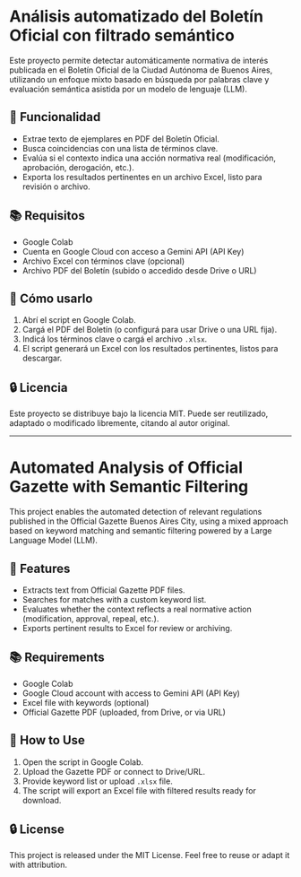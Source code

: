 # Análisis automatizado del Boletín Oficial con filtrado semántico

Este proyecto permite detectar automáticamente normativa de interés publicada en el Boletín Oficial de la Ciudad Autónoma de Buenos Aires, utilizando un enfoque mixto basado en búsqueda por palabras clave y evaluación semántica asistida por un modelo de lenguaje (LLM).

## 🧩 Funcionalidad

- Extrae texto de ejemplares en PDF del Boletín Oficial.
- Busca coincidencias con una lista de términos clave.
- Evalúa si el contexto indica una acción normativa real (modificación, aprobación, derogación, etc.).
- Exporta los resultados pertinentes en un archivo Excel, listo para revisión o archivo.

## 📚 Requisitos

- Google Colab
- Cuenta en Google Cloud con acceso a Gemini API (API Key)
- Archivo Excel con términos clave (opcional)
- Archivo PDF del Boletín (subido o accedido desde Drive o URL)

## 🚀 Cómo usarlo

1. Abrí el script en Google Colab.
2. Cargá el PDF del Boletín (o configurá para usar Drive o una URL fija).
3. Indicá los términos clave o cargá el archivo `.xlsx`.
4. El script generará un Excel con los resultados pertinentes, listos para descargar.

## 🔒 Licencia

Este proyecto se distribuye bajo la licencia MIT. Puede ser reutilizado, adaptado o modificado libremente, citando al autor original.

---

# Automated Analysis of Official Gazette with Semantic Filtering

This project enables the automated detection of relevant regulations published in the Official Gazette Buenos Aires City, using a mixed approach based on keyword matching and semantic filtering powered by a Large Language Model (LLM).

## 🧩 Features

- Extracts text from Official Gazette PDF files.
- Searches for matches with a custom keyword list.
- Evaluates whether the context reflects a real normative action (modification, approval, repeal, etc.).
- Exports pertinent results to Excel for review or archiving.

## 📚 Requirements

- Google Colab
- Google Cloud account with access to Gemini API (API Key)
- Excel file with keywords (optional)
- Official Gazette PDF (uploaded, from Drive, or via URL)

## 🚀 How to Use

1. Open the script in Google Colab.
2. Upload the Gazette PDF or connect to Drive/URL.
3. Provide keyword list or upload `.xlsx` file.
4. The script will export an Excel file with filtered results ready for download.

## 🔒 License

This project is released under the MIT License. Feel free to reuse or adapt it with attribution.
